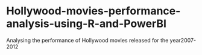 # Hollywood-movies-performance-analysis-using-R-and-PowerBI
Analysing the performance of Hollywood movies released for the year2007-2012

